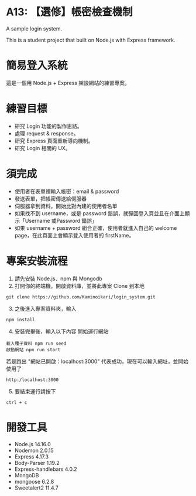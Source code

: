 # A13: 【選修】帳密檢查機制

A sample login system.

This is a student project that built on Node.js with Express framework.

# 簡易登入系統
這是一個用 Node.js + Express 架設網站的練習專案。

# 練習目標
* 研究 Login 功能的製作思路。
* 處理 request & response。
* 研究 Express 頁面重新導向機制。
* 研究 Login 相關的 UX。

# 須完成
* 使用者在表單裡輸入帳密：email & password
* 發送表單，把帳密傳送給伺服器
* 伺服器拿到資料，開始比對內建的使用者名單
* 如果找不到 username，或是 password 錯誤，就彈回登入頁並且在介面上顯示「Username 或Password 錯誤」
* 如果 username + password 組合正確，使用者就進入自己的 welcome page，在此頁面上會顯示登入使用者的 firstName。

# 專案安裝流程

1. 請先安裝 Node.js、npm 與 Mongodb
2. 打開你的終端機，開啟資料庫，並將此專案 Clone 到本地

``
git clone https://github.com/Kaminoikari/login_system.git
``

3. 之後進入專案資料夾，輸入

``
npm install
``

4. 安裝完畢後，輸入以下內容 開始運行網站

```
載入種子資料 npm run seed
啟動網站 npm run start
```

若是跑出 "網站已開啟：localhost:3000" 代表成功，現在可以輸入網址，並開始使用了 

``
http:/localhost:3000
``

5. 要結束運行請按下 

``
ctrl + c
``

# 開發工具

* Node.js 14.16.0
* Nodemon 2.0.15
* Express 4.17.3
* Body-Parser 1.19.2
* Express-handlebars 4.0.2
* MongoDB
* mongoose 6.2.8
* Sweetalert2 11.4.7
